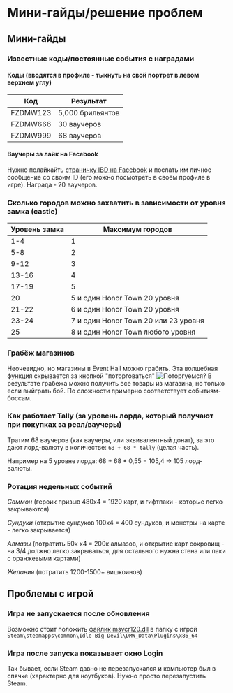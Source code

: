 # Мини-гайды/решение проблем
## Мини-гайды
### Известные коды/постоянные события с наградами
#### Коды (вводятся в профиле - тыкнуть на свой портрет в левом верхнем углу)
Код | Результат
--- | ---------
FZDMW123 | 5,000 брильянтов
FZDMW666 | 30 ваучеров
FZDMW999 | 68 ваучеров

#### Ваучеры за лайк на Facebook
Нужно полайкайть [страничку IBD на Facebook](https://www.facebook.com/IdleBigDevil) и послать им личное
сообщение со своим ID (его можно посмотреть в своём профиле в игре). Награда - 20 ваучеров.

### Сколько городов можно захватить в зависимости от уровня замка (castle)
Уровень замка|Максимум городов
-|-
1-4|1
5-8|2
9-12|3
13-16|4
17-19|5
20|5 и один Honor Town 20 уровня
21-22|6 и один Honor Town 20 уровня
23-24|7 и один Honor Town 20 или 23 уровня
25|8 и один Honor Town любого уровня

### Грабёж магазинов
Неочевидно, но магазины в Event Hall можно грабить. Эта волшебная функция скрывается за кнопкой "поторговаться"
![Поторгуемся?](https://cdn.discordapp.com/attachments/787364072442167297/788710606646673408/unknown.png)
В результате грабежа можно получить все товары из магазина, но только если выйграть бой. По сложности примерно соответствует событиям-боссам.

### Как работает Tally (за уровень лорда, который получают при покупках за реал/ваучеры)
Тратим 68 ваучеров (как ваучеры, или эквивалентный донат), за это дают лорд-валюту в количестве: `68 + 68 * tally` (целая часть).

Например на 5 уровне лорда: 68 + 68 * 0,55 = 105,4 -> 105 лорд-валюты.

### Ротация недельных событий
_Саммон_ (героик призыв 480х4 = 1920 карт, и гифтпаки - которые легко закрываются)

_Сундуки_ (открытие сундуков 100х4 = 400 сундуков, и монстры на карте - легко закрывается)

_Алмазы_ (потратить 50к х4 = 200к алмазов, и открытие карт сокровищ - на 3/4 должно легко закрываться, для остального нужна стена или паки с оранжевыми картами)

_Желания_ (потратить 1200-1500+ вишкоинов)

## Проблемы с игрой
### Игра не запускается после обновления
Возможно стоит положить [файлик msvcr120.dll](https://cdn.discordapp.com/attachments/787364072442167297/787405716503003186/msvcr120.dll) в папку с игрой `Steam\steamapps\common\Idle Big Devil\DMW_Data\Plugins\x86_64`

### Игра после запуска показывает окно Login
Так бывает, если Steam давно не перезапускался и компьютер был в спячке (характерно для ноутбуков). Нужно просто перезапустить Steam.
